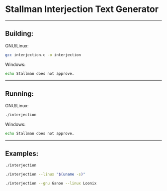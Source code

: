 # Stallman Interjection Text Generator<br>

---

## Building:<br>

GNU/Linux:<br>
```sh
gcc interjection.c -o interjection
```

Windows:<br>
```bat
echo Stallman does not approve.
```

---

## Running:<br>

GNU/Linux:<br>
```sh
./interjection
```

Windows:<br>
```bat
echo Stallman does not approve.
```

---

## Examples:

```sh
./interjection
```
```sh
./interjection --linux "$(uname -s)"
```
```sh
./interjection --gnu Ganoo --linux Loonix
```
